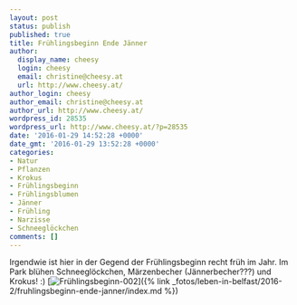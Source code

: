 ```yaml
---
layout: post
status: publish
published: true
title: Frühlingsbeginn Ende Jänner
author:
  display_name: cheesy
  login: cheesy
  email: christine@cheesy.at
  url: http://www.cheesy.at/
author_login: cheesy
author_email: christine@cheesy.at
author_url: http://www.cheesy.at/
wordpress_id: 28535
wordpress_url: http://www.cheesy.at/?p=28535
date: '2016-01-29 14:52:28 +0000'
date_gmt: '2016-01-29 13:52:28 +0000'
categories:
- Natur
- Pflanzen
- Krokus
- Frühlingsbeginn
- Frühlingsblumen
- Jänner
- Frühling
- Narzisse
- Schneeglöckchen
comments: []
---
```

Irgendwie ist hier in der Gegend der Frühlingsbeginn recht früh im Jahr. Im Park blühen Schneeglöckchen, Märzenbecher (Jännerbecher???) und Krokus! :)
[![Frühlingsbeginn-002](http://www.cheesy.at/wp-content/uploads/Frühlingsbeginn-002.jpg)]({% link _fotos/leben-in-belfast/2016-2/fruhlingsbeginn-ende-janner/index.md %})
